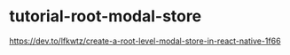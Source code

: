 # tutorial-root-modal-store

https://dev.to/lfkwtz/create-a-root-level-modal-store-in-react-native-1f66
